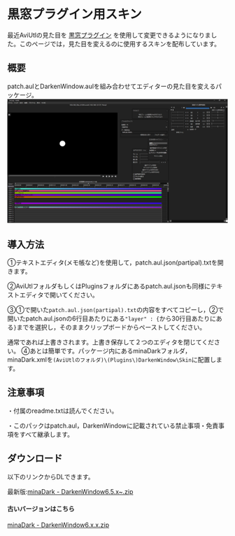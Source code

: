 # 黒窓プラグイン用スキン

最近AviUtlの見た目を
[黒窓プラグイン](https://github.com/hebiiro/AviUtl-Plugin-DarkenWindow)
を使用して変更できるようになりました。このページでは，見た目を変えるのに使用するスキンを配布しています。

## 概要
patch.aulとDarkenWindow.aulを組み合わせてエディターの見た目を変えるパッケージ。
![スクショ](65.png)

## 導入方法
①テキストエディタ(メモ帳など)を使用して，patch.aul.json(partipal).txtを開きます。

②AviUtlフォルダもしくはPluginsフォルダにあるpatch.aul.jsonも同様にテキストエディタで開いてください。

③①で開いた```patch.aul.json(partipal).txt```の内容をすべてコピーし，②で開いたpatch.aul.jsonの6行目あたりにある```"layer" : {```から30行目あたりにある```}```までを選択し，そのままクリップボードからペーストしてください。

通常であれば上書きされます。上書き保存して２つのエディタを閉じてください。
④あとは簡単です。パッケージ内にあるminaDarkフォルダ，minaDark.xmlを```(AviUtlのフォルダ)\(Plugins\)DarkenWindow\Skin```に配置します。

## 注意事項
・付属のreadme.txtは読んでください。

・このパックはpatch.aul，DarkenWindowに記載されている禁止事項・免責事項をすべて継承します。

## ダウンロード

以下のリンクからDLできます。

最新版:[minaDark - DarkenWindow6.5.x~.zip](minaDark%20-%20DarkenWindow6.5.x~.zip)

#### 古いバージョンはこちら

[minaDark - DarkenWindow6.x.x.zip](../Blog/minaDark%20-%20DarkenWindow6.x.x.zip)